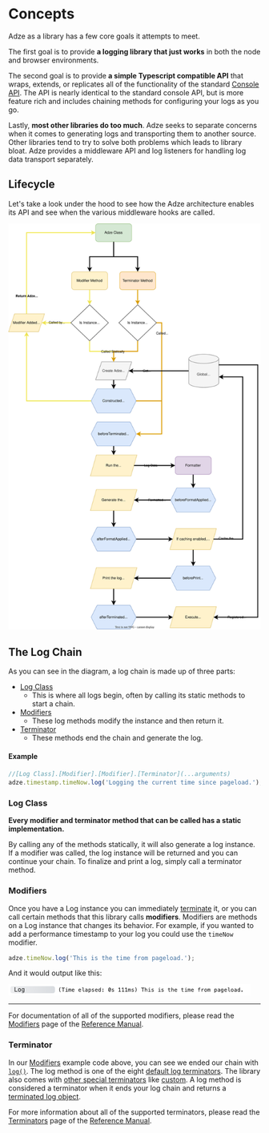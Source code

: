 # Concepts

Adze as a library has a few core goals it attempts to meet.

The first goal is to provide **a logging library that just works** in both the node and browser
environments.

The second goal is to provide **a simple Typescript compatible API** that wraps, extends, or replicates
all of the functionality of the standard [Console API](https://developer.mozilla.org/en-US/docs/Web/API/console).
The API is nearly identical to the standard console API, but is more feature rich and includes
chaining methods for configuring your logs as you go.

Lastly, **most other libraries do too much**. Adze seeks to separate concerns when it comes to
generating logs and transporting them to another source. Other libraries tend to try to solve both
problems which leads to library bloat. Adze provides a middleware API and log listeners for handling
log data transport separately.

## Lifecycle

Let's take a look under the hood to see how the Adze architecture enables its API and see when the
various middleware hooks are called.

![Lifecycle Diagram of Adze Logs](./assets/basic-architecture.svg)

## The Log Chain

As you can see in the diagram, a log chain is made up of three parts:

- [Log Class](adze-class.md)
  - This is where all logs begin, often by calling its static methods to start a chain.
- [Modifiers](modifiers.md)
  - These log methods modify the instance and then return it.
- [Terminator](default-terminators.md)
  - These methods end the chain and generate the log.

#### Example

```typescript
//[Log Class].[Modifier].[Modifier].[Terminator](...arguments)
adze.timestamp.timeNow.log('Logging the current time since pageload.');
```

### Log Class

**Every modifier and terminator method that can be called has a static implementation.**

By calling any of the methods statically, it will also generate a log instance. If a modifier was
called, the log instance will be returned and you can continue your chain. To finalize and print a
log, simply call a terminator method.

### Modifiers

Once you have a Log instance you can immediately [terminate](terminators) it, or you can call
certain methods that this library calls **modifiers**. Modifiers are methods on a Log instance
that changes its behavior. For example, if you wanted to add a performance timestamp to your log you
could use the `timeNow` modifier.

```typescript
adze.timeNow.log('This is the time from pageload.');
```

And it would output like this:

![Adze log with time now modifier preview](./examples/modifier-example.png)

---

For documentation of all of the supported modifiers, please read the [Modifiers]() page of the
[Reference Manual]().

### Terminator

In our [Modifiers](modifiers) example code above, you can see we ended our
chain with [`log()`](default-terminators.md#log). The log method is one of the eight [default log terminators](default-terminators.md).
The library also comes with [other special terminators](other-terminators.md) like
[custom](other-terminators.md#custom). A log method is considered a terminator when it
ends your log chain and returns a [terminated log object](data.md#terminated-log-object).

For more information about all of the supported terminators, please read the [Terminators]() page of
the [Reference Manual]().
